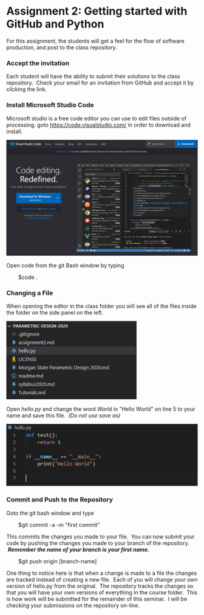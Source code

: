 # Assignment 2: Getting started with GitHub and Python
For this assignment, the students will get a feel for the flow of software production, and post to the class repository.  

### Accept the invitation
Each student will have the ability to submit their solutions to the class repository.  Check your email for an invitation from GitHub and accept it by clicking the link.

### Install Microsoft Studio Code
Microsoft studio is a free code editor you can use to edit files outside of processing. 
goto https://code.visualstudio.com/ in order to download and install.

![Microsoft Code Download Page](Images/Visual-Studio-Code.PNG)

Open code from the git Bash window by typing

        $code .   

### Changing a File
When opening the editor in the class folder you will see all of the files inside the folder on the side panel on the left.

![The Sidepane](Images/SidePane.PNG)

Open _hello.py_ and change the word _World_ in "Hello World" on line 5 to your name and save this file.  _(Do not use save as)_

![Replace "World" with your name](Images/helloWorldCode.PNG)

### Commit and Push to the Repository
Goto the git bash window and type

        $git commit -a -m "first commit"

This commits the changes you made to your file.  You can now submit your code by pushing the changes you made to your branch of the repository.  ***Remember the name of your branch is your first name.***

        $git push origin [branch-name]

One thing to notice here is that when a change is made to a file the changes are tracked instead of creating a new file.  Each of you will change your own version of hello.py from the original.  The repository tracks the changes so that you will have your own versions of everything in the course folder.  This is how work will be submitted for the remainder of this seminar.  I will be checking your submissions on the repository on-line.



